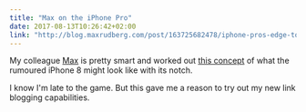 ```yaml
---
title: "Max on the iPhone Pro"
date: 2017-08-13T10:26:42+02:00
link: "http://blog.maxrudberg.com/post/163725682478/iphone-pros-edge-to-edge-screen-and-what-it-could"
---
```


My colleague [Max](@maxrudberg) is pretty smart and worked out
[this concept](http://blog.maxrudberg.com/post/163725682478/iphone-pros-edge-to-edge-screen-and-what-it-could) of what the rumoured iPhone 8 might look like with its notch.

I know I'm late to the game. But this gave me a reason to try out my new link blogging capabilities.
